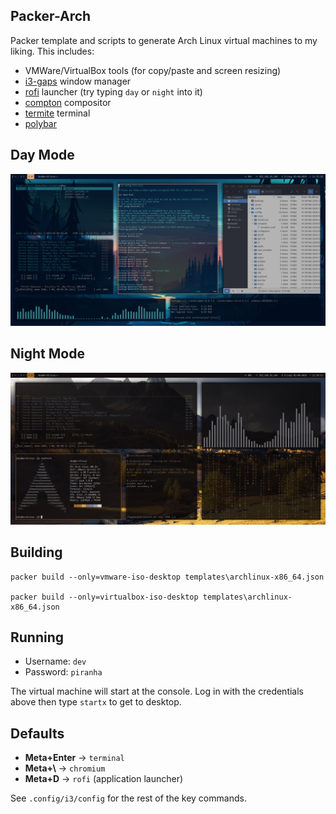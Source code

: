 ## Packer-Arch

Packer template and scripts to generate Arch Linux virtual machines to my liking. This includes:

  * VMWare/VirtualBox tools (for copy/paste and screen resizing)
  * [i3-gaps](https://github.com/Airblader/i3) window manager
  * [rofi](https://github.com/DaveDavenport/rofi) launcher (try typing `day` or `night` into it)
  * [compton](https://github.com/chjj/compton) compositor
  * [termite](https://github.com/thestinger/termite) terminal
  * [polybar](https://github.com/jaagr/polybar)
  
## Day Mode
![](https://github.com/jogleasonjr/packer-arch/raw/master/screenshots/day_mode.png)

## Night Mode
![](https://github.com/jogleasonjr/packer-arch/raw/master/screenshots/night_mode.png)

## Building
```
packer build --only=vmware-iso-desktop templates\archlinux-x86_64.json

packer build --only=virtualbox-iso-desktop templates\archlinux-x86_64.json
```

## Running
* Username: `dev`
* Password: `piranha`

The virtual machine will start at the console. Log in with the credentials above then type `startx` to get to desktop.

## Defaults

* **Meta+Enter** -> `terminal`
* **Meta+\\** -> `chromium`
* **Meta+D** -> `rofi` (application launcher)

See `.config/i3/config` for the rest of the key commands.
